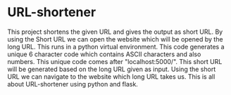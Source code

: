 # URL-shortener
This project shortens the given URL and gives the output as short URL. By using the Short URL we can open the website which will be opened by the long URL.
This runs in a python virtual environment. 
This code generates a unique 6 character code which contains ASCII characters and also numbers. This unique code comes after "localhost:5000/".
This short URL will be generated based on the long URL given as input. 
Using the short URL we can navigate to the website which long URL takes us.
This is all about URL-shortener using python and flask.

